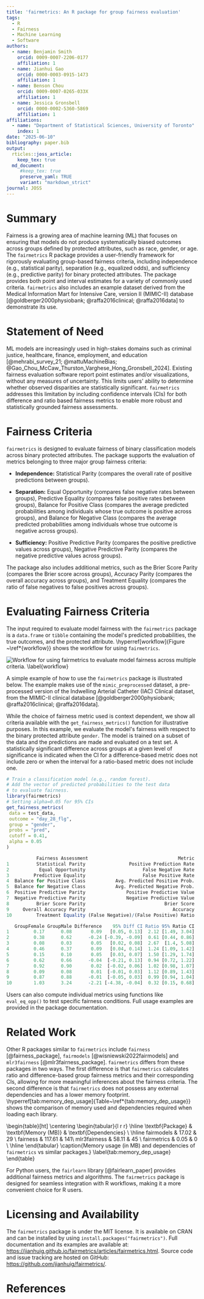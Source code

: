 ```yaml
---
title: 'fairmetrics: An R package for group fairness evaluation'
tags:
  - R
  - Fairness
  - Machine Learning
  - Software
authors:
  - name: Benjamin Smith
    orcid: 0009-0007-2206-0177
    affiliation: 1
  - name: Jianhui Gao
    orcid: 0000-0003-0915-1473
    affiliation: 1
  - name: Benson Chou
    orcid: 0009-0007-0265-033X
    affiliation: 1
  - name: Jessica Gronsbell
    orcid: 0000-0002-5360-5869
    affiliation: 1
affiliations:
  - name: "Department of Statistical Sciences, University of Toronto"
    index: 1
date: "2025-06-10"
bibliography: paper.bib
output:
  rticles::joss_article:
    keep_tex: true
  md_document:
     #keep_tex: true
     preserve_yaml: TRUE
     variant: "markdown_strict"
journal: JOSS
---
```


# Summary

Fairness is a growing area of machine learning (ML) that focuses on ensuring that models do not produce systematically biased outcomes across groups defined by protected attributes, such as race, gender, or age. The `fairmetrics` R package provides a user-friendly framework for rigorously evaluating group-based fairness criteria, including independence (e.g., statistical parity), separation (e.g., equalized odds), and sufficiency (e.g., predictive parity) for binary protected attributes. The package provides both point and interval estimates for a variety of commonly used criteria. `fairmetrics` also includes an example dataset derived from the Medical Information Mart for Intensive Care, version II (MIMIC-II) database [@goldberger2000physiobank; @raffa2016clinical; @raffa2016data] to demonstrate its use. 


# Statement of Need

ML models are increasingly used in high-stakes domains such as criminal justice, healthcare, finance, employment, and education [@mehrabi_survey_21; @mattuMachineBias; @Gao_Chou_McCaw_Thurston_Varghese_Hong_Gronsbell_2024]. Existing fairness evaluation software report point estimates and/or visualizations, without any measures of uncertainty. This limits users' ability to determine whether observed disparities are statistically significant. `fairmetrics` addresses this limitation by including confidence intervals (CIs) for both difference and ratio based fairness metrics to enable more robust and statistically grounded fairness assessments. 

# Fairness Criteria

`fairmetrics` is designed to evaluate fairness of binary classification models across binary protected attributes. The package supports the evaluation of metrics belonging to three major group fairness criteria: 

- **Independence:** Statistical Parity (compares the overall rate of positive predictions between groups).

- **Separation:** Equal Opportunity (compares false negative rates between groups), Predictive Equality (compares false positive rates between groups), Balance for Positive Class (compares the average predicted probabilities among individuals whose true outcome is positive across groups), and Balance for Negative Class (compares the average predicted probabilities among individuals whose true outcome is negative across groups).
  
- **Sufficiency:** Positive Predictive Parity (compares the positive predictive values across groups), Negative Predictive Parity (compares the negative predictive values across groups).

The package also includes additional metrics, such as the Brier Score Parity (compares the Brier score across groups), Accuracy Parity (compares the overall accuracy across groups), and Treatment Equality (compares the ratio of false negatives to false positives across groups).

# Evaluating Fairness Criteria

The input required to evaluate model fairness with the `fairmetrics` package is a `data.frame` or `tibble` containing the model's predicted probabilities, the true outcomes, and the protected attribute. \hyperref[workflow]{Figure ~\ref*{workflow}} shows the workflow for using `fairmetrics`.

![Workflow for using `fairmetrics` to evaluate model fairness across multiple criteria. \label{workflow}](fairmetrics-workflow.png)

A simple example of how to use the `fairmetrics` package is illustrated below. The example makes use of the `mimic_preprocessed` dataset, a pre-processed version of the Indwelling Arterial Catheter (IAC) Clinical dataset, from the MIMIC-II clinical database [@goldberger2000physiobank; @raffa2016clinical; @raffa2016data]. 

While the choice of fairness metric used is context dependent, we show all criteria available with the `get_fairness_metrics()` function for illustrative purposes. In this example, we evaluate the model's fairness with respect to the binary protected attribute `gender`. The model is trained on a subset of the data and the predictions are made and evaluated on a test set.  A statistically significant difference across groups at a given level of significance is indicated when the CI for a difference-based metric does not include zero or when the interval for a ratio-based metric does not include one.


```r
# Train a classification model (e.g., random forest).
# Add the vector of predicted probabilities to the test data
# to evaluate fairness.
library(fairmetrics)
# Setting alpha=0.05 for 95% CIs
get_fairness_metrics(
 data = test_data,
 outcome = "day_28_flg",
 group = "gender",
 probs = "pred",
 cutoff = 0.41, 
 alpha = 0.05
)

           Fairness Assessment                                 Metric
1          Statistical Parity                Positive Prediction Rate
2           Equal Opportunity                     False Negative Rate
3         Predictive Equality                     False Positive Rate
4  Balance for Positive Class           Avg. Predicted Positive Prob.
5  Balance for Negative Class           Avg. Predicted Negative Prob.
6  Positive Predictive Parity               Positive Predictive Value
7  Negative Predictive Parity               Negative Predictive Value
8          Brier Score Parity                             Brier Score
9     Overall Accuracy Parity                                Accuracy
10         Treatment Equality (False Negative)/(False Positive) Ratio

   GroupFemale GroupMale Difference    95% Diff CI Ratio 95% Ratio CI
1         0.17      0.08       0.09   [0.05, 0.13]  2.12 [1.49, 3.04]
2         0.38      0.62      -0.24 [-0.39, -0.09]  0.61 [0.44, 0.86]
3         0.08      0.03       0.05   [0.02, 0.08]  2.67  [1.4, 5.08]
4         0.46      0.37       0.09   [0.04, 0.14]  1.24 [1.09, 1.42]
5         0.15      0.10       0.05   [0.03, 0.07]  1.50 [1.29, 1.74]
6         0.62      0.66      -0.04  [-0.21, 0.13]  0.94 [0.72, 1.22]
7         0.92      0.90       0.02  [-0.02, 0.06]  1.02 [0.98, 1.07]
8         0.09      0.08       0.01  [-0.01, 0.03]  1.12 [0.89, 1.43]
9         0.87      0.88      -0.01  [-0.05, 0.03]  0.99 [0.94, 1.04]
10        1.03      3.24      -2.21 [-4.38, -0.04]  0.32 [0.15, 0.68]
```

Users can also compute individual metrics using functions like `eval_eq_opp()` to test specific fairness conditions. Full usage examples are provided in the package documentation.

# Related Work

Other R packages similar to `fairmetrics` include `fairness` [@fairness_package], `fairmodels` [@wisniewski2022fairmodels] and `mlr3fairness` [@mlr3fairness_package]. `fairmetrics` differs from these packages in two ways. The first difference is that `fairmetrics` calculates ratio and difference-based group fairness metrics and their corresponding CIs, allowing for more meaningful inferences about the fairness criteria. The second difference is that `fairmetrics` does not possess any external dependencies and has a lower memory footprint. \hyperref[tab:memory_dep_usage]{Table~\ref*{tab:memory_dep_usage}} shows the comparison of memory used and dependencies required when loading each library. 

\begin{table}[ht]
\centering
\begin{tabular}{l r r}
\hline
\textbf{Package} & \textbf{Memory (MB)} & \textbf{Dependencies} \\
\hline
fairmodels  & 17.02  & 29 \\
fairness    & 117.61 & 141\\
mlr3fairness & 58.11  & 45 \\
fairmetrics & 0.05   & 0  \\
\hline
\end{tabular}
\caption{Memory usage (in MB) and dependencies of `fairmetrics` vs similar packages.}
\label{tab:memory_dep_usage}
\end{table}

For Python users, the `fairlearn` library [@fairlearn_paper] provides additional fairness metrics and algorithms. The `fairmetrics` package is designed for seamless integration with R workflows, making it a more convenient choice for R users.

# Licensing and Availability

The `fairmetrics` package is under the MIT license. It is available on CRAN and can be installed by using `install.packages("fairmetrics")`. Full documentation and its examples are available at: https://jianhuig.github.io/fairmetrics/articles/fairmetrics.html. Source code and issue tracking are hosted on GitHub: https://github.com/jianhuig/fairmetrics/.


# References
